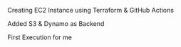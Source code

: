 Creating EC2 Instance using Terraform & GitHub Actions

Added S3 & Dynamo as Backend

First Execution for me
